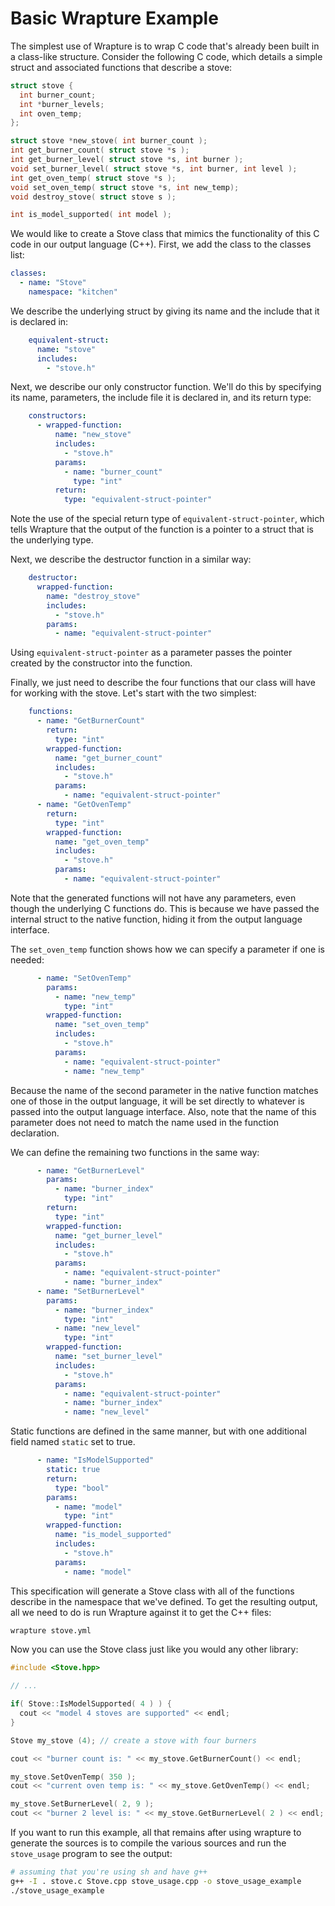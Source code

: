 # Basic Wrapture Example

The simplest use of Wrapture is to wrap C code that's already been built in
a class-like structure. Consider the following C code, which details a simple
struct and associated functions that describe a stove:

```c
struct stove {
  int burner_count;
  int *burner_levels;
  int oven_temp;
};

struct stove *new_stove( int burner_count );
int get_burner_count( struct stove *s );
int get_burner_level( struct stove *s, int burner );
void set_burner_level( struct stove *s, int burner, int level );
int get_oven_temp( struct stove *s );
void set_oven_temp( struct stove *s, int new_temp);
void destroy_stove( struct stove s );

int is_model_supported( int model );
```

We would like to create a Stove class that mimics the functionality of this C
code in our output language (C++). First, we add the class to the classes list:

```yaml
classes:
  - name: "Stove"
    namespace: "kitchen"
```

We describe the underlying struct by giving its name and the include that it is
declared in:

```yaml
    equivalent-struct:
      name: "stove"
      includes:
        - "stove.h"
```

Next, we describe our only constructor function. We'll do this by specifying
its name, parameters, the include file it is declared in, and its return type:

```yaml
    constructors:
      - wrapped-function:
          name: "new_stove"
          includes:
            - "stove.h"
          params:
            - name: "burner_count"
              type: "int"
          return:
            type: "equivalent-struct-pointer"
```

Note the use of the special return type of `equivalent-struct-pointer`, which
tells Wrapture that the output of the function is a pointer to a struct that
is the underlying type.

Next, we describe the destructor function in a similar way:

```yaml
    destructor:
      wrapped-function:
        name: "destroy_stove"
        includes:
          - "stove.h"
        params:
          - name: "equivalent-struct-pointer"
```

Using `equivalent-struct-pointer` as a parameter passes the pointer created
by the constructor into the function.

Finally, we just need to describe the four functions that our class will have
for working with the stove. Let's start with the two simplest:

```yaml
    functions:
      - name: "GetBurnerCount"
        return:
          type: "int"
        wrapped-function:
          name: "get_burner_count"
          includes:
            - "stove.h"
          params:
            - name: "equivalent-struct-pointer"
      - name: "GetOvenTemp"
        return:
          type: "int"
        wrapped-function:
          name: "get_oven_temp"
          includes:
            - "stove.h"
          params:
            - name: "equivalent-struct-pointer"
```

Note that the generated functions will not have any parameters, even though the
underlying C functions do. This is because we have passed the internal struct
to the native function, hiding it from the output language interface.

The `set_oven_temp` function shows how we can specify a parameter if one is
needed:

```yaml
      - name: "SetOvenTemp"
        params:
          - name: "new_temp"
            type: "int"
        wrapped-function:
          name: "set_oven_temp"
          includes:
            - "stove.h"
          params:
            - name: "equivalent-struct-pointer"
            - name: "new_temp"
```

Because the name of the second parameter in the native function matches one of
those in the output language, it will be set directly to whatever is passed into
the output language interface. Also, note that the name of this parameter does
not need to match the name used in the function declaration.

We can define the remaining two functions in the same way:

```yaml
      - name: "GetBurnerLevel"
        params:
          - name: "burner_index"
            type: "int"
        return:
          type: "int"
        wrapped-function:
          name: "get_burner_level"
          includes:
            - "stove.h"
          params:
            - name: "equivalent-struct-pointer"
            - name: "burner_index"
      - name: "SetBurnerLevel"
        params:
          - name: "burner_index"
            type: "int"
          - name: "new_level"
            type: "int"
        wrapped-function:
          name: "set_burner_level"
          includes:
            - "stove.h"
          params:
            - name: "equivalent-struct-pointer"
            - name: "burner_index"
            - name: "new_level"
```

Static functions are defined in the same manner, but with one additional field
named `static` set to true.

```yaml
      - name: "IsModelSupported"
        static: true
        return:
          type: "bool"
        params:
          - name: "model"
            type: "int"
        wrapped-function:
          name: "is_model_supported"
          includes:
            - "stove.h"
          params:
            - name: "model"
```

This specification will generate a Stove class with all of the functions
describe in the namespace that we've defined. To get the resulting output, all
we need to do is run Wrapture against it to get the C++ files:

```sh
wrapture stove.yml
```

Now you can use the Stove class just like you would any other library:

```cpp
#include <Stove.hpp>

// ...

if( Stove::IsModelSupported( 4 ) ) {
  cout << "model 4 stoves are supported" << endl;
}

Stove my_stove (4); // create a stove with four burners

cout << "burner count is: " << my_stove.GetBurnerCount() << endl;

my_stove.SetOvenTemp( 350 );
cout << "current oven temp is: " << my_stove.GetOvenTemp() << endl;

my_stove.SetBurnerLevel( 2, 9 );
cout << "burner 2 level is: " << my_stove.GetBurnerLevel( 2 ) << endl;
```

If you want to run this example, all that remains after using wrapture to
generate the sources is to compile the various sources and run the `stove_usage`
program to see the output:

```sh
# assuming that you're using sh and have g++
g++ -I . stove.c Stove.cpp stove_usage.cpp -o stove_usage_example
./stove_usage_example
```
